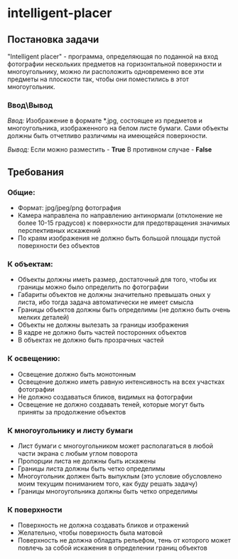 # intelligent-placer
## Постановка задачи
"Intelligent placer" - программа, определяющая по поданной на вход фотографии нескольких предметов на горизонтальной поверхности и многоугольнику, можно ли расположить одновременно все эти предметы на плоскости так, чтобы они поместились в этот многоугольник.

### Ввод\Вывод
*Ввод:* 
Изображение в формате *.jpg, состоящее из предметов и многоугольника, изображенного на белом листе бумаги. Сами объекты должны быть отчетливо различимы на имеющейся поверхности.

*Вывод:* 
Если можно разместить - **True**
В противном случае - **False**

## Требования
### Общие:
- Формат: jpg/jpeg/png фотография
- Камера направлена по направлению антинормали (отклонение не более 10-15 градусов) к поверхности для предотвращения значимых перспективных искажений
- По краям изображения не должно быть большой площади пустой поверхности без объектов
### К объектам:
- Объекты должны иметь размер, достаточный для того, чтобы их границы можно было определить по фотографии
- Габариты объектов не должны значительно превышать оных у листа, ибо тогда задача автоматически не имеет смысла 
- Границы объектов должны быть определимы (не должно быть очень мелких деталей)
- Объекты не должны вылезать за границы изображения
- В кадре не должно быть частей посторонних объектов
- В объектах не должно быть прозрачных частей
### К освещению:
- Освещение должно быть монотонным
- Освещение должно иметь равную интенсивность на всех участках фотографии
- Не должно создаваться бликов, видимых на фотографии
- Освещение не должно создавать теней, которые могут быть приняты за продолжение объектов
### К многоугольнику и листу бумаги
- Лист бумаги с многоугольником может располагаться в любой части экрана с любым углом поворота
- Пропорции листа не должны быть искажены
- Границы листа должны быть четко определимы
- Многоугольник должен быть выпуклым (это условие обусловлено моим текущим пониманием того, как буду решать задачу)
- Границы многоугольника должны быть четко определимы
### К поверхности
- Поверхность не должна создавать бликов и отражений
- Желательно, чтобы поверхность была матовой
- Поверхность не должна обладать рельефом, тень от которого может повлечь за собой искажения в определении границ объектов
